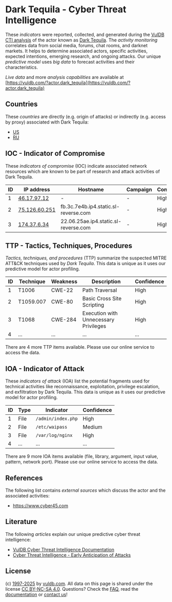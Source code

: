 # Dark Tequila - Cyber Threat Intelligence

These _indicators_ were reported, collected, and generated during the [VulDB CTI analysis](https://vuldb.com/?kb.cti) of the actor known as [Dark Tequila](https://vuldb.com/?actor.dark_tequila). The _activity monitoring_ correlates data from social media, forums, chat rooms, and darknet markets. It helps to determine associated actors, specific activities, expected intentions, emerging research, and ongoing attacks. Our unique _predictive model_ uses _big data_ to forecast activities and their characteristics.

_Live data_ and more _analysis capabilities_ are available at [https://vuldb.com/?actor.dark_tequila](https://vuldb.com/?actor.dark_tequila)

## Countries

These _countries_ are directly (e.g. origin of attacks) or indirectly (e.g. access by proxy) associated with Dark Tequila:

* [US](https://vuldb.com/?country.us)
* [RU](https://vuldb.com/?country.ru)

## IOC - Indicator of Compromise

These _indicators of compromise_ (IOC) indicate associated network resources which are known to be part of research and attack activities of Dark Tequila.

ID | IP address | Hostname | Campaign | Confidence
-- | ---------- | -------- | -------- | ----------
1 | [46.17.97.12](https://vuldb.com/?ip.46.17.97.12) | - | - | High
2 | [75.126.60.251](https://vuldb.com/?ip.75.126.60.251) | fb.3c.7e4b.ip4.static.sl-reverse.com | - | High
3 | [174.37.6.34](https://vuldb.com/?ip.174.37.6.34) | 22.06.25ae.ip4.static.sl-reverse.com | - | High

## TTP - Tactics, Techniques, Procedures

_Tactics, techniques, and procedures_ (TTP) summarize the suspected MITRE ATT&CK techniques used by _Dark Tequila_. This data is unique as it uses our predictive model for actor profiling.

ID | Technique | Weakness | Description | Confidence
-- | --------- | -------- | ----------- | ----------
1 | T1006 | CWE-22 | Path Traversal | High
2 | T1059.007 | CWE-80 | Basic Cross Site Scripting | High
3 | T1068 | CWE-284 | Execution with Unnecessary Privileges | High
4 | ... | ... | ... | ...

There are 4 more TTP items available. Please use our online service to access the data.

## IOA - Indicator of Attack

These _indicators of attack_ (IOA) list the potential fragments used for technical activities like reconnaissance, exploitation, privilege escalation, and exfiltration by Dark Tequila. This data is unique as it uses our predictive model for actor profiling.

ID | Type | Indicator | Confidence
-- | ---- | --------- | ----------
1 | File | `/admin/index.php` | High
2 | File | `/etc/waipass` | Medium
3 | File | `/var/log/nginx` | High
4 | ... | ... | ...

There are 9 more IOA items available (file, library, argument, input value, pattern, network port). Please use our online service to access the data.

## References

The following list contains _external sources_ which discuss the actor and the associated activities:

* https://www.cyber45.com

## Literature

The following _articles_ explain our unique predictive cyber threat intelligence:

* [VulDB Cyber Threat Intelligence Documentation](https://vuldb.com/?kb.cti)
* [Cyber Threat Intelligence - Early Anticipation of Attacks](https://www.scip.ch/en/?labs.20201022)

## License

(c) [1997-2025](https://vuldb.com/?kb.changelog) by [vuldb.com](https://vuldb.com/?kb.about). All data on this page is shared under the license [CC BY-NC-SA 4.0](https://creativecommons.org/licenses/by-nc-sa/4.0/). Questions? Check the [FAQ](https://vuldb.com/?kb.faq), read the [documentation](https://vuldb.com/?kb) or [contact us](https://vuldb.com/?contact)!
